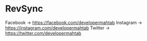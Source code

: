 # RevSync

Facebook
-> https://facebook.com/developermahtab
Instagram
-> https://instagram.com/developermahtab
Twitter
-> https://twitter.com/developermahtab
